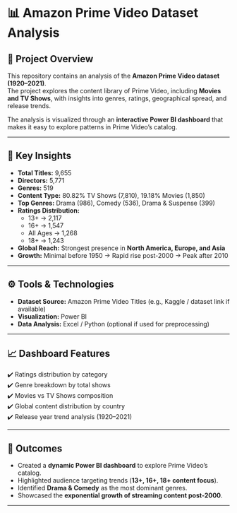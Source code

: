 # 📊 Amazon Prime Video Dataset Analysis  

## 📌 Project Overview  
This repository contains an analysis of the **Amazon Prime Video dataset (1920–2021)**.  
The project explores the content library of Prime Video, including **Movies and TV Shows**, with insights into genres, ratings, geographical spread, and release trends.  

The analysis is visualized through an **interactive Power BI dashboard** that makes it easy to explore patterns in Prime Video’s catalog.  

---

## 🔑 Key Insights  
- **Total Titles:** 9,655  
- **Directors:** 5,771  
- **Genres:** 519  
- **Content Type:** 80.82% TV Shows (7,810), 19.18% Movies (1,850)  
- **Top Genres:** Drama (986), Comedy (536), Drama & Suspense (399)  
- **Ratings Distribution:**  
  - 13+ → 2,117  
  - 16+ → 1,547  
  - All Ages → 1,268  
  - 18+ → 1,243  
- **Global Reach:** Strongest presence in **North America, Europe, and Asia**  
- **Growth:** Minimal before 1950 → Rapid rise post-2000 → Peak after 2010  

---

## ⚙️ Tools & Technologies  
- **Dataset Source:** Amazon Prime Video Titles (e.g., Kaggle / dataset link if available)  
- **Visualization:** Power BI  
- **Data Analysis:** Excel / Python (optional if used for preprocessing)  

---

## 📈 Dashboard Features  
✔️ Ratings distribution by category  
✔️ Genre breakdown by total shows  
✔️ Movies vs TV Shows composition  
✔️ Global content distribution by country  
✔️ Release year trend analysis (1920–2021)  

---

## 🚀 Outcomes  
- Created a **dynamic Power BI dashboard** to explore Prime Video’s catalog.  
- Highlighted audience targeting trends (**13+, 16+, 18+ content focus**).  
- Identified **Drama & Comedy** as the most dominant genres.  
- Showcased the **exponential growth of streaming content post-2000**.  

---
 



